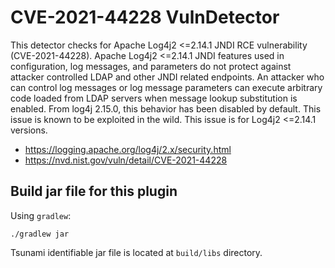 # CVE-2021-44228 VulnDetector

This detector checks for Apache Log4j2 <=2.14.1 JNDI RCE vulnerability (CVE-2021-44228).
Apache Log4j2 <=2.14.1 JNDI features used in configuration, log messages, and parameters do not protect against attacker controlled LDAP and other JNDI related endpoints. An attacker who can control log messages or log message parameters can execute arbitrary code loaded from LDAP servers when message lookup substitution is enabled. From log4j 2.15.0, this behavior has been disabled by default.
This issue is known to be exploited in the wild.
This issue is for Log4j2 <=2.14.1 versions.

- https://logging.apache.org/log4j/2.x/security.html
- https://nvd.nist.gov/vuln/detail/CVE-2021-44228

## Build jar file for this plugin

Using `gradlew`:

```shell
./gradlew jar
```

Tsunami identifiable jar file is located at `build/libs` directory.
